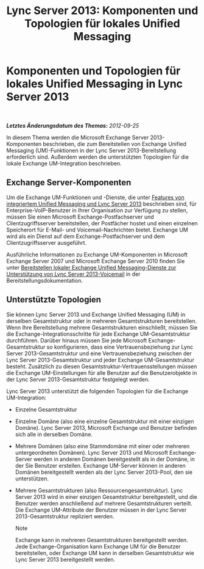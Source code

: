 ﻿---
title: 'Lync Server 2013: Komponenten und Topologien für lokales Unified Messaging'
TOCTitle: Komponenten und Topologien für lokales Unified Messaging
ms:assetid: 22fc87cf-a7e5-4c8c-bb9b-101e5380cdcf
ms:mtpsurl: https://technet.microsoft.com/de-de/library/Gg425711(v=OCS.15)
ms:contentKeyID: 49293427
ms.date: 05/19/2016
mtps_version: v=OCS.15
ms.translationtype: HT
---

# Komponenten und Topologien für lokales Unified Messaging in Lync Server 2013

 

_**Letztes Änderungsdatum des Themas:** 2012-09-25_

In diesem Thema werden die Microsoft Exchange Server 2013-Komponenten beschrieben, die zum Bereitstellen von Exchange Unified Messaging (UM)-Funktionen in der Lync Server 2013-Bereitstellung erforderlich sind. Außerdem werden die unterstützten Topologien für die lokale Exchange UM-Integration beschrieben.

## Exchange Server-Komponenten

Um die Exchange UM-Funktionen und -Dienste, die unter [Features von integriertem Unified Messaging und Lync Server 2013](lync-server-2013-features-of-integrated-unified-messaging.md) beschrieben sind, für Enterprise-VoIP-Benutzer in Ihrer Organisation zur Verfügung zu stellen, müssen Sie einen Microsoft Exchange-Postfachserver und Clientzugriffsserver bereitstellen, der Postfächer hostet und einen einzelnen Speicherort für E-Mail- und Voicemail-Nachrichten bietet. Exchange UM wird als ein Dienst auf dem Exchange-Postfachserver und dem Clientzugriffsserver ausgeführt.

Ausführliche Informationen zu Exchange UM-Komponenten in Microsoft Exchange Server 2007 und Microsoft Exchange Server 2010 finden Sie unter [Bereitstellen lokaler Exchange Unified Messaging-Dienste zur Unterstützung von Lync Server 2013-Voicemail](lync-server-2013-deploying-on-premises-exchange-um-to-provide-lync-server-2013-voice-mail.md) in der Bereitstellungsdokumentation.

## Unterstützte Topologien

Sie können Lync Server 2013 und Exchange Unified Messaging (UM) in derselben Gesamtstruktur oder in mehreren Gesamtstrukturen bereitstellen. Wenn Ihre Bereitstellung mehrere Gesamtstrukturen einschließt, müssen Sie die Exchange-Integrationsschritte für jede Exchange UM-Gesamtstruktur durchführen. Darüber hinaus müssen Sie jede Microsoft Exchange-Gesamtstruktur so konfigurieren, dass eine Vertrauensbeziehung zur Lync Server 2013-Gesamtstruktur und eine Vertrauensbeziehung zwischen der Lync Server 2013-Gesamtstruktur und jeder Exchange UM-Gesamtstruktur besteht. Zusätzlich zu diesen Gesamtstruktur-Vertrauensstellungen müssen die Exchange UM-Einstellungen für alle Benutzer auf die Benutzerobjekte in der Lync Server 2013-Gesamtstruktur festgelegt werden.

Lync Server 2013 unterstützt die folgenden Topologien für die Exchange UM-Integration:

  - Einzelne Gesamtstruktur

  - Einzelne Domäne (also eine einzelne Gesamtstruktur mit einer einzigen Domäne). Lync Server 2013, Microsoft Exchange und Benutzer befinden sich alle in derselben Domäne.

  - Mehrere Domänen (also eine Stammdomäne mit einer oder mehreren untergeordneten Domänen). Lync Server 2013 und Microsoft Exchange-Server werden in anderen Domänen bereitgestellt als in der Domäne, in der Sie Benutzer erstellen. Exchange UM-Server können in anderen Domänen bereitgestellt werden als der Lync Server 2013-Pool, den sie unterstützen.

  - Mehrere Gesamtstrukturen (also Ressourcengesamtstruktur). Lync Server 2013 wird in einer einzigen Gesamtstruktur bereitgestellt, und die Benutzer werden anschließend auf mehrere Gesamtstrukturen verteilt. Die Exchange UM-Attribute der Benutzer müssen in der Lync Server 2013-Gesamtstruktur repliziert werden.
    

    > [!NOTE]
    > Exchange kann in mehreren Gesamtstrukturen bereitgestellt werden. Jede Exchange-Organisation kann Exchange UM für die Benutzer bereitstellen, oder Exchange UM kann in derselben Gesamtstruktur wie Lync Server 2013 bereitgestellt werden.


